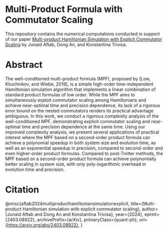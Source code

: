# Multi-Product Formula with Commutator Scaling

This repository contains the numerical computations conducted in support of our paper [Multi-product Hamiltonian Simulation with Explicit Commutator Scaling](https://arxiv.org/abs/2403.08922) by Junaid Aftab, Dong An, and Konstantina Trivisa. <!-- The paper has been submitted for publication in [Communications in Mathematical Physics](https://link.springer.com/journal/220). -->

# Abstract

The well-conditioned multi-product formula (MPF), proposed by [Low, Kliuchnikov, and Wiebe, 2019], is a simple high-order time-independent Hamiltonian simulation algorithm that implements a linear combination of standard product formulas of low order. While the MPF aims to simultaneously exploit commutator scaling among Hamiltonians and achieve near-optimal time and precision dependence, its lack of a rigorous error bound on the nested commutators renders its practical advantage ambiguous. In this work, we conduct a rigorous complexity analysis of the well-conditioned MPF, demonstrating explicit commutator scaling and near-optimal time and precision dependence at the same time. Using our improved complexity analysis, we present several applications of practical interest where the MPF based on a second-order product formula can achieve a polynomial speedup in both system size and evolution time, as well as an exponential speedup in precision, compared to second-order and even higher-order product formulas. Compared to post-Trotter methods, the MPF based on a second-order product formula can achieve polynomially better scaling in system size, with only poly-logarithmic overhead in evolution time and precision.

# Citation

@misc{aftab2024multiproducthamiltoniansimulationexplicit,
  title={Multi-product Hamiltonian simulation with explicit commutator scaling}, 
  author={Junaid Aftab and Dong An and Konstantina Trivisa},
  year={2024},
  eprint={2403.08922},
  archivePrefix={arXiv},
  primaryClass={quant-ph},
  url={https://arxiv.org/abs/2403.08922}, 
}
